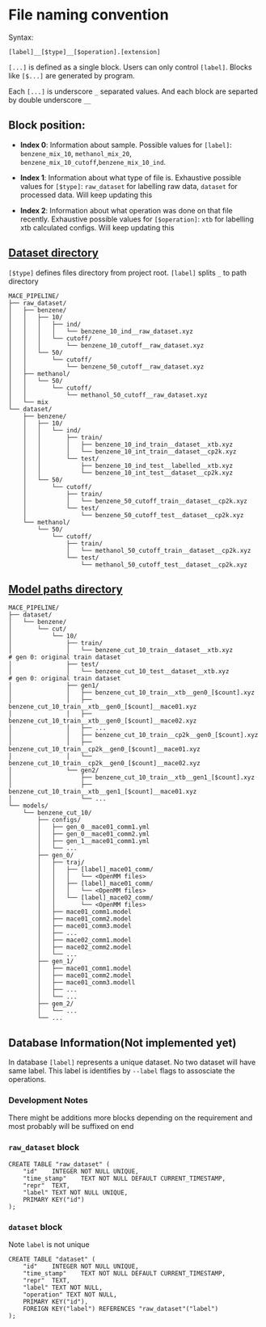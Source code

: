 # File naming convention

Syntax: 
```
[label]__[$type]__[$operation].[extension]
```
`[...]` is defined as a single block. Users can only control `[label]`. Blocks like `[$...]` are generated by program.

Each `[...]` is underscore `_` separated values. And each block are separted by double underscore `__` 

## Block position:
 - **Index 0**: Information about sample. Possible values for `[label]`: `benzene_mix_10`, `methanol_mix_20`, `benzene_mix_10_cutoff`,`benzene_mix_10_ind`.

 - **Index 1**: Information about what type of file is. Exhaustive possible values for `[$type]`: `raw_dataset` for labelling raw data, `dataset` for processed data. Will keep updating this
 - **Index 2**: Information about what operation was done on that file recently. Exhaustive possible values for `[$operation]`: `xtb` for labelling xtb calculated configs. Will keep updating this


## [Dataset directory](https://tree.nathanfriend.com/?s=(%27options!(%27fancy!true~fullPath!false~TlingSlash!true~rootDot!false)~W(%27W%27MACE_PIPELINEG*qR-Fd7Y6-Z67K-4H7U*G8K-8H7GUmixG*RJFd_TnXBQ9*Fd_OXlabelledQjKJ4H9*4Hj-G8KJ8H9*8Hj%27)~version!%271%27)*%20%20-GU*3XBXcp2kV4Ubenzene6cutoff7XqBV8Umethanol9_Tn3-UO-BdatasetFZinG%5CnH_50_6J-UTnYK-50Y6OtestQXxtbVYFtRBG4-10YindTtraiU**V.xyzWsource!X__Y-*Z4_10_j_O3qraw_%01qjZYXWVUTRQOKJHGFB987643-*)

`[$type]` defines files directory from project root. `[label]` splits `_` to path directory

```
MACE_PIPELINE/
├── raw_dataset/
│   ├── benzene/
│   │   ├── 10/
│   │   │   ├── ind/
│   │   │   │   └── benzene_10_ind__raw_dataset.xyz
│   │   │   └── cutoff/
│   │   │       └── benzene_10_cutoff__raw_dataset.xyz
│   │   └── 50/
│   │       └── cutoff/
│   │           └── benzene_50_cutoff__raw_dataset.xyz      
│   ├── methanol/
│   │   └── 50/
│   │       └── cutoff/
│   │           └── methanol_50_cutoff__raw_dataset.xyz
│   └── mix
└── dataset/
    ├── benzene/
    │   ├── 10/
    │   │   └── ind/
    │   │       ├── train/
    │   │       │   ├── benzene_10_ind_train__dataset__xtb.xyz
    │   │       │   └── benzene_10_int_train__dataset__cp2k.xyz
    │   │       └── test/
    │   │           ├── benzene_10_ind_test__labelled__xtb.xyz
    │   │           └── benzene_10_int_test__dataset__cp2k.xyz
    │   └── 50/
    │       └── cutoff/
    │           ├── train/
    │           │   └── benzene_50_cutoff_train__dataset__cp2k.xyz
    │           └── test/
    │               └── benzene_50_cutoff_test__dataset__cp2k.xyz
    └── methanol/
        └── 50/
            └── cutoff/
                ├── train/
                │   └── methanol_50_cutoff_train__dataset__cp2k.xyz
                └── test/
                    └── methanol_50_cutoff_test__dataset__cp2k.xyz
```

## [Model paths directory](https://tree.nathanfriend.com/?s=(%27options!(%27fancy!true~fullPath!false~YlingSlash!true~rootDot!false)~source!(%27source!%27MACE_PIPELINE%5Cn7T4benzene47cutQ10Q7Yn-TVWH**9testQ*J_testVTVWH**%209R1%2F-W6H-W6VF1H-W6VF2HQ*U-wH-wVF1H-wVF2HQ7R2%2F-WVR1GH-WVR1GVF1HQ*U%5Cn7Zs4J47configsQR_0V51qR_0V52qR_1V51qU47R_0QtrajQK58K58KF2X851B52B53BUQF2X1BF2X2BU47R_1Q51B52B53.ZlQUQU47gem_2QU47U%27)~version!%271%27)*77-Q*J_YnV4%5Cn*5F1X6VR0G7%20%208Q*%3COpenMM%20files%3EQ9%23%20R%200%3A%20original%20Yn%20TQ7B.ZQFmace0G_%5B%24count%5DH.xyzJbenzene_cut_10K7%5Blabel%5D_Q4*RgenTdatasetU...V__WxtbX_commYtraiZmodelq.ymlQwcp2k6%01wqZYXWVUTRQKJHGFB987654-*)

```
MACE_PIPELINE/
├── dataset/
│   └── benzene/
│       └── cut/
│           └── 10/
│               ├── train/
│               │   └── benzene_cut_10_train__dataset__xtb.xyz        # gen 0: original train dataset
│               ├── test/
│               │   └── benzene_cut_10_test__dataset__xtb.xyz         # gen 0: original train dataset
│               ├── gen1/
│               │   ├── benzene_cut_10_train__xtb__gen0_[$count].xyz
│               │   ├── benzene_cut_10_train__xtb__gen0_[$count]__mace01.xyz
│               │   ├── benzene_cut_10_train__xtb__gen0_[$count]__mace02.xyz
│               │   ├── ...
│               │   ├── benzene_cut_10_train__cp2k__gen0_[$count].xyz
│               │   ├── benzene_cut_10_train__cp2k__gen0_[$count]__mace01.xyz
│               │   └── benzene_cut_10_train__cp2k__gen0_[$count]__mace02.xyz
│               └── gen2/
│                   ├── benzene_cut_10_train__xtb__gen1_[$count].xyz
│                   ├── benzene_cut_10_train__xtb__gen1_[$count]__mace01.xyz
│                   └── ...
└── models/
    └── benzene_cut_10/
        ├── configs/
        │   ├── gen_0__mace01_comm1.yml
        │   ├── gen_0__mace01_comm2.yml
        │   ├── gen_1__mace01_comm1.yml
        │   └── ...
        ├── gen_0/
        │   ├── traj/
        │   │   ├── [label]_mace01_comm/
        │   │   │   └── <OpenMM files>
        │   │   ├── [label]_mace01_comm/
        │   │   │   └── <OpenMM files>
        │   │   └── [label]_mace02_comm/
        │   │       └── <OpenMM files>
        │   ├── mace01_comm1.model
        │   ├── mace01_comm2.model
        │   ├── mace01_comm3.model
        │   ├── ...
        │   ├── mace02_comm1.model
        │   ├── mace02_comm2.model
        │   └── ...
        ├── gen_1/
        │   ├── mace01_comm1.model
        │   ├── mace01_comm2.model
        │   ├── mace01_comm3.modell
        │   ├── ...
        │   └── ...
        ├── gem_2/
        │   └── ...
        └── ...
```


## Database Information(Not implemented yet)
In database `[label]` represents a unique dataset. No two dataset will have same label. This label is identifies by `--label` flags to assosciate the operations.

###  Development Notes
There might be additions more blocks depending on the requirement and most probably will be suffixed on end

### `raw_dataset` block
```
CREATE TABLE "raw_dataset" (
	"id"	INTEGER NOT NULL UNIQUE,
	"time_stamp"	TEXT NOT NULL DEFAULT CURRENT_TIMESTAMP,
	"repr"	TEXT,
	"label"	TEXT NOT NULL UNIQUE,
	PRIMARY KEY("id")
);
```

### `dataset` block
Note `label` is not unique
```
CREATE TABLE "dataset" (
	"id"	INTEGER NOT NULL UNIQUE,
	"time_stamp"	TEXT NOT NULL DEFAULT CURRENT_TIMESTAMP,
	"repr"	TEXT,
	"label"	TEXT NOT NULL,
	"operation"	TEXT NOT NULL,
	PRIMARY KEY("id"),
	FOREIGN KEY("label") REFERENCES "raw_dataset"("label")
);
```
